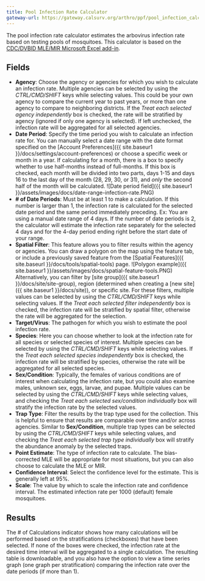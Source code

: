 ```yaml
---
title: Pool Infection Rate Calculator
gateway-url: https://gateway.calsurv.org/arthro/ppf/pool_infection_calc
---
```

The pool infection rate calculator estimates the arbovirus infection rate based on testing pools of mosquitoes. This calculator is based on the [CDC/DVBID MLE/MIR Microsoft Excel add-in](<https://www.cdc.gov/westnile/resourcepages/mosqSurvSoft.html>).

## Fields
* **Agency**: Choose the agency or agencies for which you wish to calculate an infection rate. Multiple agencies can be selected by using the *CTRL/CMD/SHIFT* keys while selecting values. This could be your own agency to compare the current year to past years, or more than one agency to compare to neighboring districts. If the *Treat each selected agency independently* box is checked, the rate will be stratified by agency (ignored if only one agency is selected). If left unchecked, the infection rate will be aggregated for all selected agencies.
* **Date Period**: Specify the time period you wish to calculate an infection rate for. You can manually select a date range with the date format specified on the [Account Preferences]({{ site.baseur1 }}/docs/settings/account-preferences) or choose a specific week or month in a year. If calculating for a month, there is a box to specify whether to use half-months instead of full-months. If this box is checked, each month will be divided into two parts, days 1-15 and days 16 to the last day of the month (28, 29, 30, or 31), and *only* the second half of the month will be calculated.
![Date period field]({{ site.baseur1 }}/assets/images/docs/date-range-infection-rate.PNG)
* **# of Date Periods**: Must be at least 1 to make a calculation. If this number is larger than 1, the infection rate is calculated for the selected date period and the same period immediately preceding. Ex: You are using a manual date range of 4 days. If the number of date periods is 2, the calculator will estimate the infection rate separately for the selected 4 days and for the 4-day period ending right before the start date of your range.
* **Spatial Filter**: This feature allows you to filter results within the agency or agencies. You can draw a polygon on the map using the feature tab, or include a previously saved feature from the [Spatial Features]({{ site.baseurl }}/docs/tools/spatial-tools) page. ![Polygon example]({{ site.baseur1 }}/assets/images/docs/spatial-feature-tools.PNG) Alternatively, you can filter by [site group]({{ site.baseur1 }}/docs/site/site-group), region (determined when creating a [new site]({{ site.baseur1 }}/docs/site)), or specific site. For these filters, multiple values can be selected by using the *CTRL/CMD/SHIFT* keys while selecting values. If the *Treat each selected filter independently* box is checked, the infection rate will be stratified by spatial filter, otherwise the rate will be aggregated for the selection.
* **Target/Virus**: The pathogen for which you wish to estimate the pool infection rate.
* **Species**: Here you can choose whether to look at the infection rate for all species or selected species of interest. Multiple species can be selected by using the *CTRL/CMD/SHIFT* keys while selecting values. If the *Treat each selected species independently* box is checked, the infection rate will be stratified by species, otherwise the rate will be aggregated for all selected species.
* **Sex/Condition**: Typically, the females of various conditions are of interest when calculating the infection rate, but you could also examine males, unknown sex, eggs, larvae, and pupae. Multiple values can be selected by using the *CTRL/CMD/SHIFT* keys while selecting values, and checking the *Treat each selected sex/condition individually* box will stratify the infection rate by the selected values.
* **Trap Type**: Filter the results by the trap type used for the collection. This is helpful to ensure that results are comparable over time and/or across agencies. Similar to **Sex/Condition**, multiple trap types can be selected by using the *CTRL/CMD/SHIFT* keys while selecting values, and checking the *Treat each selected trap type individually* box will stratify the abundance anomaly by the selected traps.
* **Point Estimate**: The type of infection rate to calculate. The bias-corrected MLE will be appropriate for most situations, but you can also choose to calculate the MLE or MIR.
* **Confidence Interval**: Select the confidence level for the estimate. This is generally left at 95%.
* **Scale**: The value by which to scale the infection rate and confidence interval. The estimated infection rate per 1000 (default) female mosquitoes.

## Results
The # of Calculations indicator shows how many calculations will be performed based on the stratifications (checkboxes) that have been selected. If none of the boxes were checked, the infection rate at the desired time interval will be aggregated to a single calculation. The resulting table is downloadable, and you also have the option to view a time series graph (one graph per stratification) comparing the infection rate over the date periods (if more than 1).
